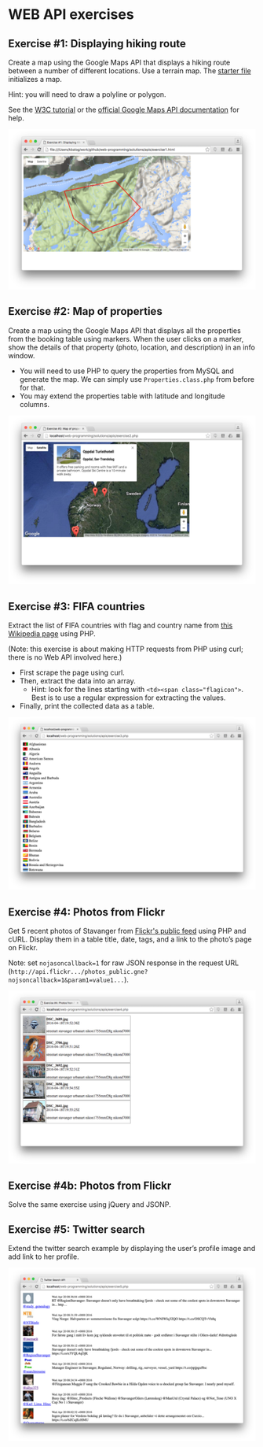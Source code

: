 # WEB API exercises

## Exercise #1: Displaying hiking route

Create a map using the Google Maps API that displays a hiking route between a number of different locations. Use a terrain map. The [starter file](exercise1.html) initializes a map.

Hint: you will need to draw a polyline or polygon.

See the [W3C tutorial](http://www.w3schools.com/googleapi/google_maps_overlays.asp) or the [official Google Maps API documentation](https://developers.google.com/maps/documentation/javascript/) for help.

![Exercise1](images/exercise1.png)


## Exercise #2: Map of properties

Create a map using the Google Maps API that displays all the properties from the booking table using markers. When the user clicks on a marker, show the details of that property (photo, location, and description) in an info window.

  - You will need to use PHP to query the properties from MySQL and generate the map. We can simply use `Properties.class.php` from before for that.
  - You may extend the properties table with latitude and longitude columns.

![Exercise2](images/exercise2.png)


## Exercise #3: FIFA countries

Extract the list of FIFA countries with flag and country name from [this Wikipedia page](https://en.wikipedia.org/wiki/List_of_FIFA_country_codes) using PHP.

(Note: this exercise is about making HTTP requests from PHP using curl; there is no Web API involved here.)

  - First scrape the page using curl.
  - Then, extract the data into an array.
    * Hint: look for the lines starting with `<td><span class="flagicon">`. Best is to use a regular expression for extracting the values.
  - Finally, print the collected data as a table.

![Exercise3](images/exercise3.png)


## Exercise #4: Photos from Flickr

Get 5 recent photos of Stavanger from [Flickr's public feed](https://www.flickr.com/services/feeds/docs/photos_public/) using PHP and cURL.
Display them in a table title, date, tags, and a link to the photo’s page on Flickr.

Note: set `nojasoncallback=1` for raw JSON response in the request URL (`http://api.flickr.../photos_public.gne?nojsoncallback=1&param1=value1...`).

![Exercise4](images/exercise4.png)


## Exercise #4b: Photos from Flickr

Solve the same exercise using jQuery and JSONP.


## Exercise #5: Twitter search

Extend the twitter search example by displaying the user’s profile image and add link to her profile.

![Exercise5](images/exercise5.png)
